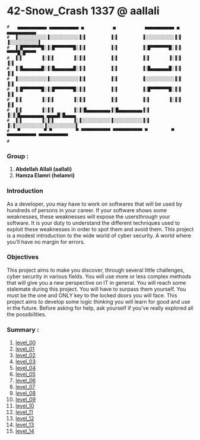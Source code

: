 # 42-Snow_Crash  1337 @ aallali
    
    #   ▄▄▄▄▄▄▄▄▄▄▄ ▄▄▄▄▄▄▄▄▄▄▄ ▄           ▄           ▄▄▄▄▄▄▄▄▄▄▄ ▄           ▄▄▄▄▄▄▄▄▄▄▄ 
    #  ▐░░░░░░░░░░░▐░░░░░░░░░░░▐░▌         ▐░▌         ▐░░░░░░░░░░░▐░▌         ▐░░░░░░░░░░░▌
    #  ▐░█▀▀▀▀▀▀▀█░▐░█▀▀▀▀▀▀▀█░▐░▌         ▐░▌         ▐░█▀▀▀▀▀▀▀█░▐░▌          ▀▀▀▀█░█▀▀▀▀ 
    #  ▐░▌       ▐░▐░▌       ▐░▐░▌         ▐░▌         ▐░▌       ▐░▐░▌              ▐░▌     
    #  ▐░█▄▄▄▄▄▄▄█░▐░█▄▄▄▄▄▄▄█░▐░▌         ▐░▌         ▐░█▄▄▄▄▄▄▄█░▐░▌              ▐░▌     
    #  ▐░░░░░░░░░░░▐░░░░░░░░░░░▐░▌         ▐░▌         ▐░░░░░░░░░░░▐░▌              ▐░▌     
    #  ▐░█▀▀▀▀▀▀▀█░▐░█▀▀▀▀▀▀▀█░▐░▌         ▐░▌         ▐░█▀▀▀▀▀▀▀█░▐░▌              ▐░▌     
    #  ▐░▌       ▐░▐░▌       ▐░▐░▌         ▐░▌         ▐░▌       ▐░▐░▌              ▐░▌     
    #  ▐░▌       ▐░▐░▌       ▐░▐░█▄▄▄▄▄▄▄▄▄▐░█▄▄▄▄▄▄▄▄▄▐░▌       ▐░▐░█▄▄▄▄▄▄▄▄▄ ▄▄▄▄█░█▄▄▄▄ 
    #  ▐░▌       ▐░▐░▌       ▐░▐░░░░░░░░░░░▐░░░░░░░░░░░▐░▌       ▐░▐░░░░░░░░░░░▐░░░░░░░░░░░▌
    #   ▀         ▀ ▀         ▀ ▀▀▀▀▀▀▀▀▀▀▀ ▀▀▀▀▀▀▀▀▀▀▀ ▀         ▀ ▀▀▀▀▀▀▀▀▀▀▀ ▀▀▀▀▀▀▀▀▀▀▀ 
    # 
### Group :
1. **Abdellah Allali (aallali)**
1. **Hamza Elamri (helamri)**

### Introduction
As a developer, you may have to work on softwares that will be used by hundreds of persons in your career.
If your software shows some weaknesses, these weaknesses will expose the usersthrough your software.
It is your duty to understand the different techniques used to exploit these weaknesses in order to spot them and avoid them.
This project is a modest introduction to the wide world of cyber security. 
A world where you’ll have no margin for errors.


### Objectives
This project aims to make you discover, through several little challenges, cyber security in various fields.
You will use more or less complex methods that will give you a new perspective on IT in general.
You will reach some stalemate during this project. You will have to surpass them yourself. 
You must be the one and ONLY key to the locked doors you will face. 
This project aims to develop some logic thinking you will learn for good and use in the future. Before asking for help, ask yourself if you’ve really explored all the possibilities.

### Summary :
1. [level_00](https://github.com/aallali/42-Snow_Crash/tree/main/flag00)
1. [level_01](https://github.com/aallali/42-Snow_Crash/tree/main/flag01)
1. [level_02](https://github.com/aallali/42-Snow_Crash/tree/main/flag02)
1. [level_03](https://github.com/aallali/42-Snow_Crash/tree/main/flag03)
1. [level_04](https://github.com/aallali/42-Snow_Crash/tree/main/flag04)
1. [level_05](https://github.com/aallali/42-Snow_Crash/tree/main/flag05)
1. [level_06](https://github.com/aallali/42-Snow_Crash/tree/main/flag06)
1. [level_07](https://github.com/aallali/42-Snow_Crash/tree/main/flag07)
1. [level_08](https://github.com/aallali/42-Snow_Crash/tree/main/flag08)
1. [level_09](https://github.com/aallali/42-Snow_Crash/tree/main/flag09)
1. [level_10](https://github.com/aallali/42-Snow_Crash/tree/main/flag10)
1. [level_11](https://github.com/aallali/42-Snow_Crash/tree/main/flag11)
1. [level_12](https://github.com/aallali/42-Snow_Crash/tree/main/flag12)
1. [level_13](https://github.com/aallali/42-Snow_Crash/tree/main/flag13)
1. [level_14](https://github.com/aallali/42-Snow_Crash/tree/main/flag14)

